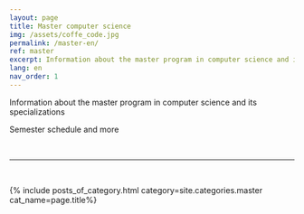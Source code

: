 ```yaml
---
layout: page
title: Master computer science
img: /assets/coffe_code.jpg
permalink: /master-en/
ref: master
excerpt: Information about the master program in computer science and its specializations
lang: en
nav_order: 1
---
```


Information about the master program in computer science and its specializations

Semester schedule and more


<br>
<hr>
<br>


{% include posts_of_category.html category=site.categories.master cat_name=page.title%}
